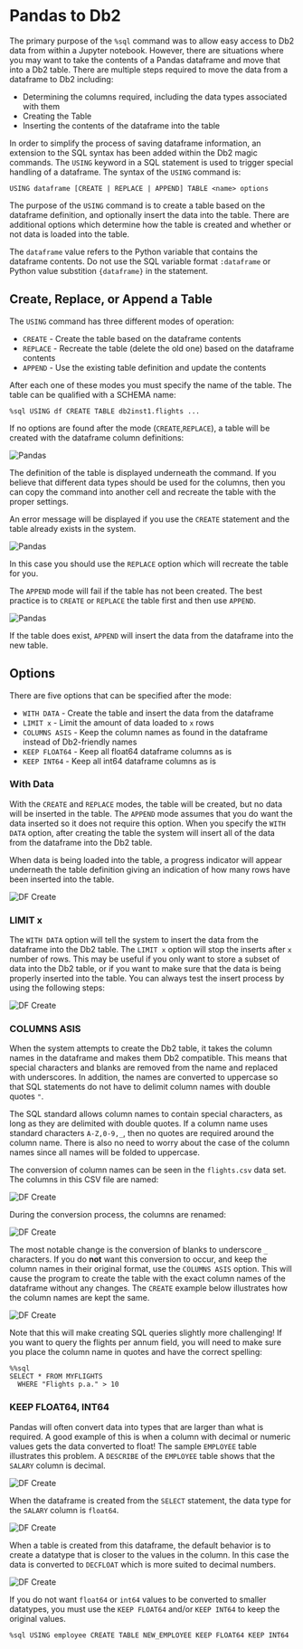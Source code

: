 # Pandas to Db2

The primary purpose of the `%sql` command was to allow easy access to Db2 data from within a Jupyter notebook. However, there are situations where you may want to take the contents of a Pandas dataframe and move that into a Db2 table. There are multiple steps required to move the data from a dataframe to Db2 including:

* Determining the columns required, including the data types associated with them
* Creating the Table
* Inserting the contents of the dataframe into the table

In order to simplify the process of saving dataframe information, an extension to the SQL syntax has been added within the Db2 magic commands. The `USING` keyword in a SQL statement is used to trigger special handling of a dataframe. The syntax of the `USING` command is:
```
USING dataframe [CREATE | REPLACE | APPEND] TABLE <name> options 
```

The purpose of the `USING` command is to create a table based on the dataframe definition, and optionally insert the data into the table. There are additional options which determine how the table is created and whether or not data is loaded into the table. 

The `dataframe` value refers to the Python variable that contains the dataframe contents. Do not use the SQL variable format `:dataframe` or Python value substition `{dataframe}` in the statement.

## Create, Replace, or Append a Table

The `USING` command has three different modes of operation:

* `CREATE` - Create the table based on the dataframe contents
* `REPLACE` - Recreate the table (delete the old one) based on the dataframe contents
* `APPEND` - Use the existing table definition and update the contents 

After each one of these modes you must specify the name of the table. The table can be qualified with a SCHEMA name:
```
%sql USING df CREATE TABLE db2inst1.flights ...
```

If no options are found after the mode (`CREATE`,`REPLACE`), a table will be created with the dataframe column definitions:

![Pandas](img/pddb21.png)

The definition of the table is displayed underneath the command. If you believe that different data types should be used for the columns, then you can copy the command into another cell and recreate the table with the proper settings.

An error message will be displayed if you use the `CREATE` statement and the table already exists in the system.

![Pandas](img/pderror.png)

In this case you should use the `REPLACE` option which will recreate the table for you. 

The `APPEND` mode will fail if the table has not been created. The best practice is to `CREATE` or `REPLACE` the table first and then use `APPEND`.

![Pandas](img/appendfail.png)

If the table does exist, `APPEND` will insert the data from the dataframe into the new table.

## Options

There are five options that can be specified after the mode:

* `WITH DATA` - Create the table and insert the data from the dataframe
* `LIMIT x` - Limit the amount of data loaded to `x` rows
* `COLUMNS ASIS` - Keep the column names as found in the dataframe instead of Db2-friendly names
* `KEEP FLOAT64` - Keep all float64 dataframe columns as is
* `KEEP INT64` - Keep all int64 dataframe columns as is


### With Data

With the `CREATE` and `REPLACE` modes, the table will be created, but no data will be inserted in the table. The `APPEND` mode assumes that you do want the data inserted so it does not require this option. When you specify the `WITH DATA` option, after creating the table the system will insert all of the data from the dataframe into the Db2 table.

When data is being loaded into the table, a progress indicator will appear underneath the table definition giving an indication of how many rows have been inserted into the table.

![DF Create](img/progress.png)

### LIMIT x

The `WITH DATA` option will tell the system to insert the data from the dataframe into the Db2 table. The `LIMIT x` option will stop the inserts after `x` number of rows. This may be useful if you only want to store a subset of data into the Db2 table, or if you want to make sure that the data is being properly inserted into the table. You can always test the insert process by using the following steps:

![DF Create](img/dfcreate.png)

### COLUMNS ASIS

When the system attempts to create the Db2 table, it takes the column names in the dataframe and makes them Db2 compatible. This means that special characters and blanks are removed from the name and replaced with underscores. In addition, the names are converted to uppercase so that SQL statements do not have to delimit column names with double quotes `"`. 

The SQL standard allows column names to contain special characters, as long as they are delimited with double quotes. If a column name uses standard characters `A-Z,0-9,_`, then no quotes are required around the column name. There is also no need to worry about the case of the column names since all names will be folded to uppercase. 

The conversion of column names can be seen in the `flights.csv` data set. The columns in this CSV file are named:

![DF Create](img/dfcolumns.png)

During the conversion process, the columns are renamed:

![DF Create](img/columnnames.png)

The most notable change is the conversion of blanks to underscore `_` characters. If you do **not** want this conversion to occur, and keep the column names in their original format, use the `COLUMNS ASIS` option. This will cause the program to create the table with the exact column names of the dataframe without any changes. The `CREATE` example below illustrates how the column names are kept the same.

![DF Create](img/columnsasis.png)

Note that this will make creating SQL queries slightly more challenging! If you want to query the flights per annum field, you will need to make sure you place the column name in quotes and have the correct spelling:
```
%%sql
SELECT * FROM MYFLIGHTS
  WHERE "Flights p.a." > 10
```

### KEEP FLOAT64, INT64

Pandas will often convert data into types that are larger than what is required. A good example of this is when a column with decimal or numeric values gets the data converted to float! The sample `EMPLOYEE` table illustrates this problem. A `DESCRIBE` of the `EMPLOYEE` table shows that the `SALARY` column is decimal.

![DF Create](img/describeemployee.png)

When the dataframe is created from the `SELECT` statement, the data type for the `SALARY` column is `float64`.

![DF Create](img/float.png)

When a table is created from this dataframe, the default behavior is to create a datatype that is closer to the values in the column. In this case the data is converted to `DECFLOAT` which is more suited to decimal numbers.

![DF Create](img/decfloat.png)

If you do not want `float64` or `int64` values to be converted to smaller datatypes, you must use the `KEEP FLOAT64` and/or `KEEP INT64` to keep the original values.
```
%sql USING employee CREATE TABLE NEW_EMPLOYEE KEEP FLOAT64 KEEP INT64
```